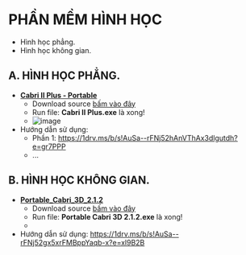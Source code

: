 # PHẦN MỀM HÌNH HỌC #
- Hình học phẳng.
- Hình học không gian.

## A. HÌNH HỌC PHẲNG.
- **[Cabri II Plus - Portable](https://1drv.ms/f/s!AuSa--rFNj52gj-AzDCYrg3K2gH6?e=o1PB2L)**
  - Download source [bấm vào đây](https://1drv.ms/f/s!AuSa--rFNj52gj-AzDCYrg3K2gH6?e=o1PB2L)
  - Run file: **Cabri II Plus.exe** là xong!
  - ![image](https://github.com/BsNgChiThanh/Cabri-PhanMemHinhHoc/assets/82578024/4f75f71c-c45f-4902-a14f-ac74535d2030)
- Hướng dẫn sử dụng:
  - Phần 1: https://1drv.ms/b/s!AuSa--rFNj52hAnVThAx3dlgutdh?e=gr7PPP
  - ...

## B. HÌNH HỌC KHÔNG GIAN.
- **[Portable_Cabri_3D_2.1.2](https://1drv.ms/u/s!AuSa--rFNj52hAreOuQadooFCrZG?e=HQvktC)**
  - Download source [bấm vào đây](https://1drv.ms/u/s!AuSa--rFNj52hAreOuQadooFCrZG?e=HQvktC)
  - Run file: **Portable Cabri 3D 2.1.2.exe** là xong!
  - 
- Hướng dẫn sử dụng: https://1drv.ms/b/s!AuSa--rFNj52gx5xrFMBppYaqb-x?e=xl9B2B
